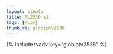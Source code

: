 ```yaml
--- 
layout: sieutv
title: PL2536 s1
tags: [PLtv]
thumb_re: globiptv2536
---
```

{% include tvadv key="globiptv2536" %} 
